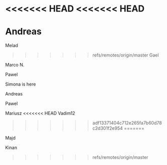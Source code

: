 <<<<<<< HEAD
<<<<<<< HEAD
=======
Andreas
=======

Melad

>>>>>>> refs/remotes/origin/master
Gael 

Marco N.


Pawel

Simona is here

Andreas


Pawel

Mariusz
<<<<<<< HEAD
Vadim12
>>>>>>> adf13371404c712e265fa7b60d78c2d301f2e954
=======

Majd

Kinan
>>>>>>> refs/remotes/origin/master
